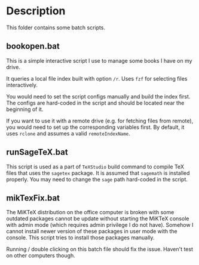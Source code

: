 # Description

This folder contains some batch scripts.

## bookopen.bat

This is a simple interactive script I use to manage some books I have on my drive.

It queries a local file index built with option `/r`. Uses `fzf` for selecting files interactively.

You would need to set the script configs manually and build the index first. The configs are hard-coded in the script and should be located near the beginning of it.

If you want to use it with a remote drive (e.g. for fetching files from remote), you would need to set up the corresponding variables first. By default, it uses `rclone` and assumes a valid `remoteIndexName`.

## runSageTeX.bat

This script is used as a part of `TeXStudio` build command to compile TeX files that uses the `sagetex` package. It is assumed that `sagemath` is installed properly. You may need to change the `sage` path hard-coded in the script.

## mikTexFix.bat

The MiKTeX distribution on the office computer is broken with some outdated packages cannot be update without starting the MiKTeX console with admin mode (which requires admin privilege I do not have). Somehow I cannot install newer version of these packages in user mode with the console. This script tries to install those packages manually.

Running / double clicking on this batch file should fix the issue. Haven't test on other computers though.
